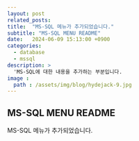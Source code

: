 ```yaml
---
layout: post
related_posts:
title:  "MS-SQL 메뉴가 추가되었습니다."
subtitle: "MS-SQL MENU README"
date:   2024-06-09 15:13:00 +0900
categories: 
  - database
  - mssql
description: >
  'MS-SQL에 대한 내용을 추가하는 부분입니다.
image : 
  path : /assets/img/blog/hydejack-9.jpg
---
```

## MS-SQL MENU README
MS-SQL 메뉴가 추가되었습니다.
